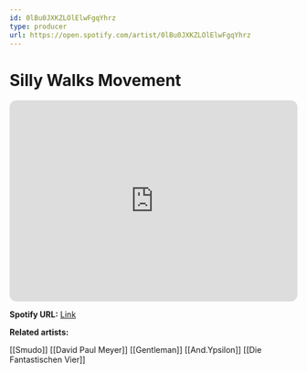 ```yaml
---
id: 0lBu0JXKZLOlElwFgqYhrz
type: producer
url: https://open.spotify.com/artist/0lBu0JXKZLOlElwFgqYhrz
---
```

# Silly Walks Movement

<iframe style="border-radius:12px" src="https://open.spotify.com/embed/artist/0lBu0JXKZLOlElwFgqYhrz" width="100%" height="352" frameBorder="0" allowfullscreen="" allow="autoplay; clipboard-write; encrypted-media; fullscreen; picture-in-picture" loading="lazy"></iframe>

**Spotify URL:** [Link](https://open.spotify.com/artist/0lBu0JXKZLOlElwFgqYhrz)

**Related artists:**

[[Smudo]]
[[David Paul Meyer]]
[[Gentleman]]
[[And.Ypsilon]]
[[Die Fantastischen Vier]]
